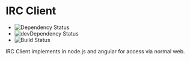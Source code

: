 IRC Client
==========

- ![Dependency Status](https://david-dm.org/llun/irc.png)
- ![devDependency Status](https://david-dm.org/llun/irc/dev-status.png)
- ![Build Status](https://travis-ci.org/llun/irc.png?branch=master)


IRC Client implements in node.js and angular for access via normal web.

